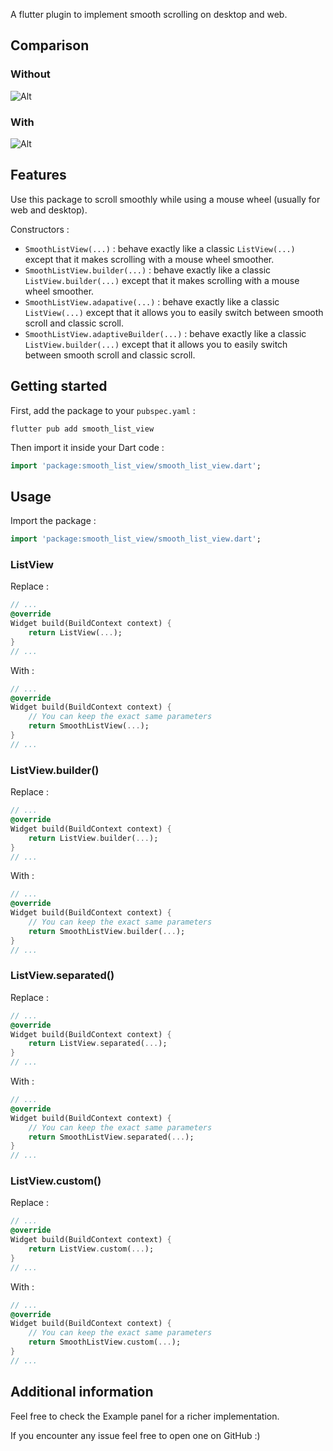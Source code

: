 A flutter plugin to implement smooth scrolling on desktop and web.

## Comparison

### Without

![Alt](assets/without.gif "without the package")

### With

![Alt](assets/with.gif "with the package")

## Features

Use this package to scroll smoothly while using a mouse wheel
(usually for web and desktop).

Constructors :

- `SmoothListView(...)` : behave exactly like a classic `ListView(...)`
    except that it makes scrolling with a mouse wheel smoother.
- `SmoothListView.builder(...)` : behave exactly like a classic
    `ListView.builder(...)` except that it makes scrolling with a mouse wheel
    smoother.
- `SmoothListView.adapative(...)` : behave exactly like a classic
    `ListView(...)` except that it allows you to easily switch between
    smooth scroll and classic scroll.
- `SmoothListView.adaptiveBuilder(...)` : behave exactly like a classic
    `ListView.builder(...)` except that it allows you to easily switch between
    smooth scroll and classic scroll.

## Getting started

First, add the package to your `pubspec.yaml` :

```shell
flutter pub add smooth_list_view
```

Then import it inside your Dart code :

```dart
import 'package:smooth_list_view/smooth_list_view.dart';
```

## Usage

Import the package :

```dart
import 'package:smooth_list_view/smooth_list_view.dart';
```

### ListView

Replace :

```dart
// ...
@override
Widget build(BuildContext context) {
    return ListView(...);
}
// ...
```

With :

```dart
// ...
@override
Widget build(BuildContext context) {
    // You can keep the exact same parameters
    return SmoothListView(...);
}
// ...
```

### ListView.builder()

Replace :

```dart
// ...
@override
Widget build(BuildContext context) {
    return ListView.builder(...);
}
// ...
```

With :

```dart
// ...
@override
Widget build(BuildContext context) {
    // You can keep the exact same parameters
    return SmoothListView.builder(...);
}
// ...
```

### ListView.separated()

Replace :

```dart
// ...
@override
Widget build(BuildContext context) {
    return ListView.separated(...);
}
// ...
```

With :

```dart
// ...
@override
Widget build(BuildContext context) {
    // You can keep the exact same parameters
    return SmoothListView.separated(...);
}
// ...
```

### ListView.custom()

Replace :

```dart
// ...
@override
Widget build(BuildContext context) {
    return ListView.custom(...);
}
// ...
```

With :

```dart
// ...
@override
Widget build(BuildContext context) {
    // You can keep the exact same parameters
    return SmoothListView.custom(...);
}
// ...
```

## Additional information

Feel free to check the Example panel for a richer implementation.

If you encounter any issue feel free to open one on GitHub :)
